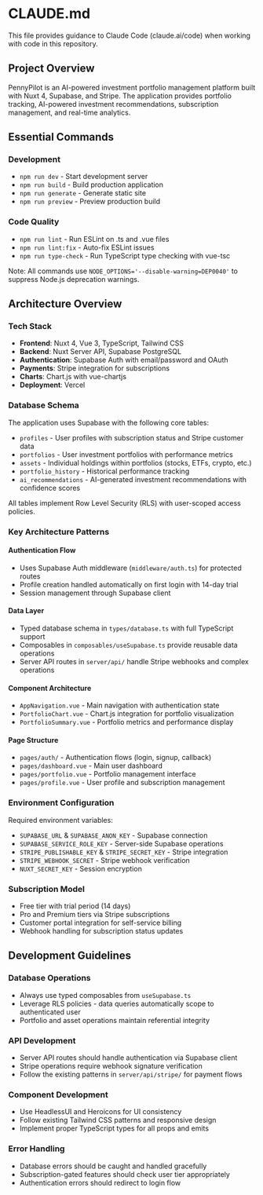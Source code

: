 # CLAUDE.md

This file provides guidance to Claude Code (claude.ai/code) when working with code in this repository.

## Project Overview

PennyPilot is an AI-powered investment portfolio management platform built with Nuxt 4, Supabase, and Stripe. The application provides portfolio tracking, AI-powered investment recommendations, subscription management, and real-time analytics.

## Essential Commands

### Development
- `npm run dev` - Start development server
- `npm run build` - Build production application  
- `npm run generate` - Generate static site
- `npm run preview` - Preview production build

### Code Quality
- `npm run lint` - Run ESLint on .ts and .vue files
- `npm run lint:fix` - Auto-fix ESLint issues
- `npm run type-check` - Run TypeScript type checking with vue-tsc

Note: All commands use `NODE_OPTIONS='--disable-warning=DEP0040'` to suppress Node.js deprecation warnings.

## Architecture Overview

### Tech Stack
- **Frontend**: Nuxt 4, Vue 3, TypeScript, Tailwind CSS
- **Backend**: Nuxt Server API, Supabase PostgreSQL
- **Authentication**: Supabase Auth with email/password and OAuth
- **Payments**: Stripe integration for subscriptions
- **Charts**: Chart.js with vue-chartjs
- **Deployment**: Vercel

### Database Schema
The application uses Supabase with the following core tables:
- `profiles` - User profiles with subscription status and Stripe customer data
- `portfolios` - User investment portfolios with performance metrics
- `assets` - Individual holdings within portfolios (stocks, ETFs, crypto, etc.)
- `portfolio_history` - Historical performance tracking
- `ai_recommendations` - AI-generated investment recommendations with confidence scores

All tables implement Row Level Security (RLS) with user-scoped access policies.

### Key Architecture Patterns

#### Authentication Flow
- Uses Supabase Auth middleware (`middleware/auth.ts`) for protected routes
- Profile creation handled automatically on first login with 14-day trial
- Session management through Supabase client

#### Data Layer
- Typed database schema in `types/database.ts` with full TypeScript support
- Composables in `composables/useSupabase.ts` provide reusable data operations
- Server API routes in `server/api/` handle Stripe webhooks and complex operations

#### Component Architecture
- `AppNavigation.vue` - Main navigation with authentication state
- `PortfolioChart.vue` - Chart.js integration for portfolio visualization
- `PortfolioSummary.vue` - Portfolio metrics and performance display

#### Page Structure
- `pages/auth/` - Authentication flows (login, signup, callback)
- `pages/dashboard.vue` - Main user dashboard
- `pages/portfolio.vue` - Portfolio management interface
- `pages/profile.vue` - User profile and subscription management

### Environment Configuration
Required environment variables:
- `SUPABASE_URL` & `SUPABASE_ANON_KEY` - Supabase connection
- `SUPABASE_SERVICE_ROLE_KEY` - Server-side Supabase operations
- `STRIPE_PUBLISHABLE_KEY` & `STRIPE_SECRET_KEY` - Stripe integration
- `STRIPE_WEBHOOK_SECRET` - Stripe webhook verification
- `NUXT_SECRET_KEY` - Session encryption

### Subscription Model
- Free tier with trial period (14 days)
- Pro and Premium tiers via Stripe subscriptions
- Customer portal integration for self-service billing
- Webhook handling for subscription status updates

## Development Guidelines

### Database Operations
- Always use typed composables from `useSupabase.ts`
- Leverage RLS policies - data queries automatically scope to authenticated user
- Portfolio and asset operations maintain referential integrity

### API Development  
- Server API routes should handle authentication via Supabase client
- Stripe operations require webhook signature verification
- Follow the existing patterns in `server/api/stripe/` for payment flows

### Component Development
- Use HeadlessUI and Heroicons for UI consistency
- Follow existing Tailwind CSS patterns and responsive design
- Implement proper TypeScript types for all props and emits

### Error Handling
- Database errors should be caught and handled gracefully
- Subscription-gated features should check user tier appropriately
- Authentication errors should redirect to login flow